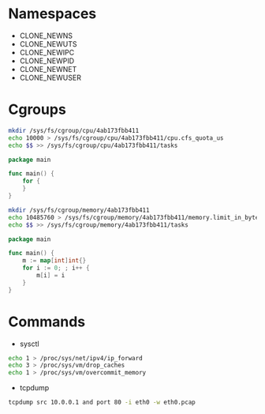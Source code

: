 # Namespaces

- CLONE_NEWNS
- CLONE_NEWUTS
- CLONE_NEWIPC
- CLONE_NEWPID
- CLONE_NEWNET
- CLONE_NEWUSER

# Cgroups

```bash
mkdir /sys/fs/cgroup/cpu/4ab173fbb411
echo 10000 > /sys/fs/cgroup/cpu/4ab173fbb411/cpu.cfs_quota_us
echo $$ >> /sys/fs/cgroup/cpu/4ab173fbb411/tasks
```

```go
package main

func main() {
	for {
	}
}
```

```bash
mkdir /sys/fs/cgroup/memory/4ab173fbb411
echo 10485760 > /sys/fs/cgroup/memory/4ab173fbb411/memory.limit_in_bytes
echo $$ >> /sys/fs/cgroup/memory/4ab173fbb411/tasks
```

```go
package main

func main() {
	m := map[int]int{}
	for i := 0; ; i++ {
		m[i] = i
	}
}
```
# Commands

- sysctl

```bash
echo 1 > /proc/sys/net/ipv4/ip_forward
echo 3 > /proc/sys/vm/drop_caches
echo 1 > /proc/sys/vm/overcommit_memory
```

- tcpdump

```bash
tcpdump src 10.0.0.1 and port 80 -i eth0 -w eth0.pcap
```
